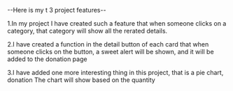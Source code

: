 --Here is my t 3 project features--

 1.In my project I have created such a feature that when someone clicks on a category, that category will show all the rerated details. 

 2.I have created a function in the detail button of each card that when someone clicks on the button, a sweet alert will be shown, and it will be added to the donation page 

 3.I have added one more interesting thing in this project, that is a pie chart, donation  The chart will show based on the quantity